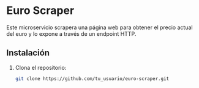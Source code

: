 # Euro Scraper

Este microservicio scrapera una página web para obtener el precio actual del euro y lo expone a través de un endpoint HTTP.

## Instalación

1. Clona el repositorio:
   ```bash
   git clone https://github.com/tu_usuario/euro-scraper.git
